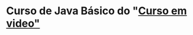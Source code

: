 # Curso de Java Básico do "<a href="https://www.cursoemvideo.com/curso/java-basico/" target="blank_">Curso em video"</a>
